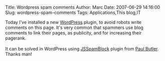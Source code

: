 Title: Wordpress spam comments
Author: Marc
Date: 2007-06-29 14:16:00
Slug: wordpress-spam-comments
Tags: Applications,This blog,IT

Today I've installed a new [WordPress](http://wordpress.org) plugin, to avoid robots write comments on this page. It's very common that spammers use blog comments to link their pages, as publicity, and for increasing their pagerank.<br/><br/>It can be solved in WordPress using [JSSpamBlock](http://wordpress.org/extend/plugins/jsspamblock/) plugin from [Paul Butler](http://www.paulbutler.org/). Thanks man!